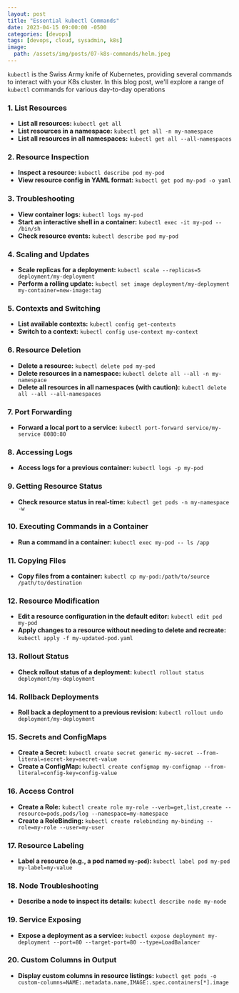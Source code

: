 ```yaml
---
layout: post
title: "Essential kubectl Commands"
date: 2023-04-15 09:00:00 -0500
categories: [devops]
tags: [devops, cloud, sysadmin, k8s]
image:
  path: /assets/img/posts/07-k8s-commands/helm.jpeg
---
```


`kubectl` is the Swiss Army knife of Kubernetes, providing several commands to interact with your K8s cluster. In this blog post, we'll explore a range of `kubectl` commands for various day-to-day operations


### 1. List Resources

- **List all resources:** `kubectl get all`
- **List resources in a namespace:** `kubectl get all -n my-namespace`
- **List all resources in all namespaces:** `kubectl get all --all-namespaces`

### 2. Resource Inspection

- **Inspect a resource:** `kubectl describe pod my-pod`
- **View resource config in YAML format:** `kubectl get pod my-pod -o yaml`

### 3. Troubleshooting

- **View container logs:** `kubectl logs my-pod`
- **Start an interactive shell in a container:** `kubectl exec -it my-pod -- /bin/sh`
- **Check resource events:** `kubectl describe pod my-pod`

### 4. Scaling and Updates

- **Scale replicas for a deployment:** `kubectl scale --replicas=5 deployment/my-deployment`
- **Perform a rolling update:** `kubectl set image deployment/my-deployment my-container=new-image:tag`

### 5. Contexts and Switching

- **List available contexts:** `kubectl config get-contexts`
- **Switch to a context:** `kubectl config use-context my-context`

### 6. Resource Deletion

- **Delete a resource:** `kubectl delete pod my-pod`
- **Delete resources in a namespace:** `kubectl delete all --all -n my-namespace`
- **Delete all resources in all namespaces (with caution):** `kubectl delete all --all --all-namespaces`

### 7. Port Forwarding

- **Forward a local port to a service:** `kubectl port-forward service/my-service 8080:80`

### 8. Accessing Logs

- **Access logs for a previous container:** `kubectl logs -p my-pod`

### 9. Getting Resource Status

- **Check resource status in real-time:** `kubectl get pods -n my-namespace -w`

### 10. Executing Commands in a Container

- **Run a command in a container:** `kubectl exec my-pod -- ls /app`

### 11. Copying Files

- **Copy files from a container:** `kubectl cp my-pod:/path/to/source /path/to/destination`

### 12. Resource Modification

- **Edit a resource configuration in the default editor:** `kubectl edit pod my-pod`
- **Apply changes to a resource without needing to delete and recreate:** `kubectl apply -f my-updated-pod.yaml`

### 13. Rollout Status

- **Check rollout status of a deployment:** `kubectl rollout status deployment/my-deployment`

### 14. Rollback Deployments

- **Roll back a deployment to a previous revision:** `kubectl rollout undo deployment/my-deployment`

### 15. Secrets and ConfigMaps

- **Create a Secret:** `kubectl create secret generic my-secret --from-literal=secret-key=secret-value`
- **Create a ConfigMap:** `kubectl create configmap my-configmap --from-literal=config-key=config-value`

### 16. Access Control

- **Create a Role:** `kubectl create role my-role --verb=get,list,create --resource=pods,pods/log --namespace=my-namespace`
- **Create a RoleBinding:** `kubectl create rolebinding my-binding --role=my-role --user=my-user`

### 17. Resource Labeling

- **Label a resource (e.g., a pod named `my-pod`):** `kubectl label pod my-pod my-label=my-value`

### 18. Node Troubleshooting

- **Describe a node to inspect its details:** `kubectl describe node my-node`

### 19. Service Exposing

- **Expose a deployment as a service:** `kubectl expose deployment my-deployment --port=80 --target-port=80 --type=LoadBalancer`

### 20. Custom Columns in Output

- **Display custom columns in resource listings:** `kubectl get pods -o custom-columns=NAME:.metadata.name,IMAGE:.spec.containers[*].image`
